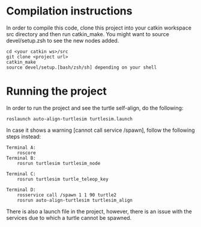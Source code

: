 # Compilation instructions
In order to compile this code, clone this project into your catkin workspace src directory and then run catkin_make. You might want to source devel/setup.zsh to see the new nodes added.
```
cd <your catkin ws>/src
git clone <project url>
catkin_make
source devel/setup.[bash/zsh/sh] depending on your shell
```

# Running the project
In order to run the project and see the turtle self-align, do the following:
```
roslaunch auto-align-turtlesim turtlesim.launch
```

In case it shows a warning [cannot call service /spawn], follow the following steps instead:
```
Terminal A:
    roscore
Terminal B:
    rosrun turtlesim turtlesim_node
    
Terminal C:
    rosrun turtlesim turtle_teleop_key

Terminal D: 
    rosservice call /spawn 1 1 90 turtle2
    rosrun auto-align-turtlesim turtlesim_align
```

There is also a launch file in the project, however, there is an issue with the services due to which a turtle cannot be spawned.
